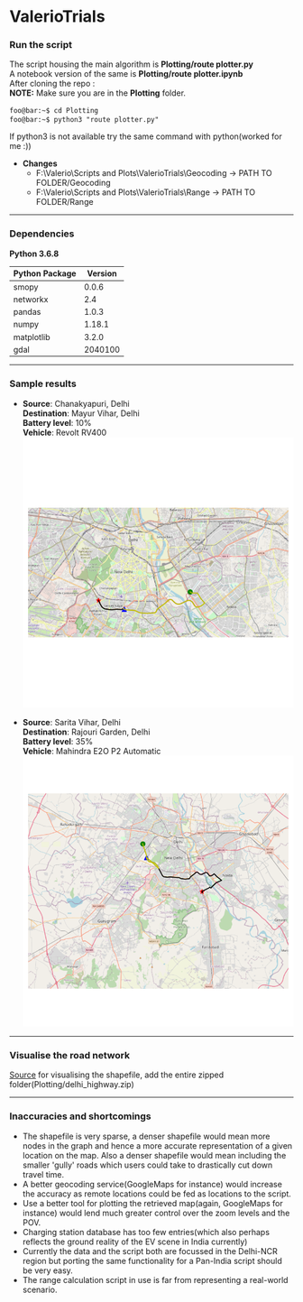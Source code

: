 # ValerioTrials

### Run the script ###
The script housing the main algorithm is **Plotting/route plotter.py**<br>
A notebook version of the same is **Plotting/route plotter.ipynb**<br>
After cloning the repo :<br>
**NOTE:** Make sure you are in the **Plotting** folder.<br>
```console
foo@bar:~$ cd Plotting
foo@bar:~$ python3 "route plotter.py"
```
If python3 is not available try the same command with python(worked for me :))
* **Changes**
  * F:\\Valerio\\Scripts and Plots\\ValerioTrials\\Geocoding -> PATH TO FOLDER/Geocoding<br>
  * F:\\Valerio\\Scripts and Plots\\ValerioTrials\\Range -> PATH TO FOLDER/Range<br>

--------------------------------------------------------------------------------------------------------------------------------------------------------------------------------------

### Dependencies ###
**Python 3.6.8**<br>

| Python Package | Version |
| ------- | ------- |
| smopy | 0.0.6 |
| networkx | 2.4 |
| pandas | 1.0.3 |
| numpy | 1.18.1 |
| matplotlib | 3.2.0 |
| gdal | 2040100 |

--------------------------------------------------------------------------------------------------------------------------------------------------------------------------------------

### Sample results ###
* **Source**: Chanakyapuri, Delhi<br>
   **Destination**: Mayur Vihar, Delhi<br>
   **Battery level**: 10%<br>
   **Vehicle**: Revolt RV400<br>
   ![example 1](https://github.com/Utkarsh87/ValerioTrials/blob/master/Plotting/images/10%25_7.png)
   
* **Source**: Sarita Vihar, Delhi<br>
   **Destination**: Rajouri Garden, Delhi<br>
   **Battery level**: 35%<br>
   **Vehicle**: Mahindra E2O P2 Automatic<br>
   ![example 2](https://github.com/Utkarsh87/ValerioTrials/blob/master/Plotting/images/SV-RG%2035%25_5.png) 

--------------------------------------------------------------------------------------------------------------------------------------------------------------------------------------

### Visualise the road network ###
[Source](https://mapshaper.org/) for visualising the shapefile, add the entire zipped folder(Plotting/delhi_highway.zip)<br>

--------------------------------------------------------------------------------------------------------------------------------------------------------------------------------------

### Inaccuracies and shortcomings ###

* The shapefile is very sparse, a denser shapefile would mean more nodes in the graph and hence a more accurate representation of a given location on the map. Also a denser shapefile would mean including the smaller 'gully' roads which users could take to drastically cut down travel time.
* A better geocoding service(GoogleMaps for instance) would increase the accuracy as remote locations could be fed as locations to the script.
* Use a better tool for plotting the retrieved map(again, GoogleMaps for instance) would lend much greater control over the zoom levels and the POV.
* Charging station database has too few entries(which also perhaps reflects the ground reality of the EV scene in India currently)
* Currently the data and the script both are focussed in the Delhi-NCR region but porting the same functionality for a Pan-India script should be very easy.
* The range calculation script in use is far from representing a real-world scenario.
